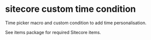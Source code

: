 # sitecore custom time condition

Time picker macro and custom condition to add time personalisation.

See items package for required Sitecore items.
